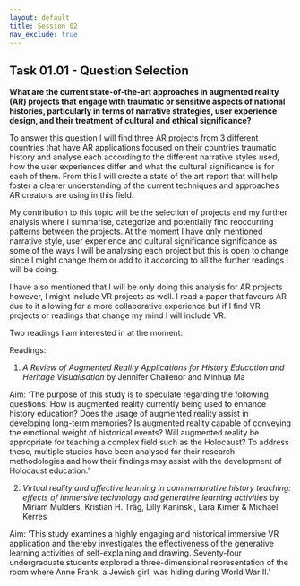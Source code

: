 ```yaml
---
layout: default
title: Session 02
nav_exclude: true
---
```

## **Task 01.01 - Question Selection**

**What are the current state-of-the-art approaches in augmented reality (AR) projects that engage with traumatic or sensitive aspects of national histories, particularly in terms of narrative strategies, user experience design, and their treatment of cultural and ethical significance?**

To answer this question I will find three AR projects from 3 different countries that have AR applications focused on their countries traumatic history and analyse each according to the different narrative styles used, how the user experiences differ and what the cultural significance is for each of them. From this I will create a state of the art report that will help foster a clearer understanding of the current techniques and approaches AR creators are using in this field. 

My contribution to this topic will be the selection of projects and my further analysis where I summarise, categorize and potentially find reoccurring patterns between the projects. At the moment I have only mentioned narrative style, user experience and cultural significance significance as some of the ways I will be analysing each project but this is open to change since I might change them or add to it according to all the further readings I will be doing. 

I have also mentioned that I will be only doing this analysis for AR projects however, I might include VR projects as well. I read a paper that favours AR due to it allowing for a more collaborative experience but if I find VR projects or readings that change my mind I will include VR.

Two readings I am interested in at the moment:

Readings: 

1. *A Review of Augmented Reality Applications for History Education and Heritage Visualisation* by Jennifer Challenor and Minhua Ma

Aim: ‘The purpose of this study is to speculate regarding the following questions: How is augmented reality currently being used to enhance history education? Does the usage of augmented reality assist in developing long-term memories? Is augmented reality capable of conveying the emotional weight of historical events? Will augmented reality be appropriate for teaching a complex field such as the Holocaust? To address these, multiple studies have been analysed for their research methodologies and how their findings may assist with the development of
Holocaust education.’

2. *Virtual reality and affective learning in commemorative history teaching: effects of immersive technology and generative learning activities* by Miriam Mulders, Kristian H. Träg, Lilly Kaninski, Lara Kirner & Michael Kerres

Aim: ‘This study examines a highly engaging and historical immersive VR application and thereby investigates the effectiveness of the generative learning activities of self-explaining and drawing. Seventy-four undergraduate students explored a three-dimensional representation of the room where Anne Frank, a Jewish girl, was hiding during World War II.’